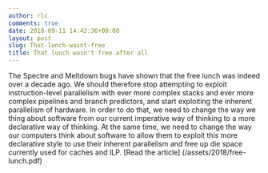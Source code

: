 ```yaml
---
author: rlc
comments: true
date: 2018-09-11 14:42:36+00:00
layout: post
slug: That-lunch-wasnt-free
title: That lunch wasn't free after all
---
```

The Spectre and Meltdown bugs have shown that the free lunch was indeed over a decade ago. We should therefore stop attempting to exploit instruction-level parallelism with ever more complex stacks and ever more complex pipelines and branch predictors, and start exploiting the inherent parallelism of hardware. In order to do that, we need to change the way we thing about software from our current imperative way of thinking to a more declarative way of thinking. At the same time, we need to change the way our computers think about software to allow them to exploit this more declarative style to use their inherent parallelism and free up die space currently used for caches and ILP.
[Read the article] (/assets/2018/free-lunch.pdf)
